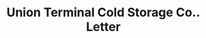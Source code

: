 ---
doi: 10.7916/D8SR0BJ2
date_other: '1927'
date_other_textual: '1927'
form: correspondence
genre:
- Letters (correspondence)
name:
- Union Terminal Cold Storage Co.
object_in_context_url: https://biggert.cul.columbia.edu/items/view/ave_biggert_01138
subject_hierarchical_geographic:
- New York, New York, United States
subject_name:
- Union Terminal Cold Storage Co.
title: Union Terminal Cold Storage Co.. Letter
sort_title: Union Terminal Cold Storage Co.. Letter
call_number: ave_biggert_01138
coordinates:
- 40.71277777777778,-74.00583333333333
pid: ave_biggert_01138
identifiers: ave_biggert_01138
thumbnail: https://derivativo-2.library.columbia.edu/iiif/2/ldpd:344840/full/!256,256/0/native.jpg
permalink: "/biggert/ave_biggert_01138/"
layout: iiif-image-page
---